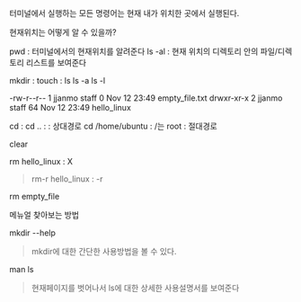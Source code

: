 터미널에서 실행하는 모든 명령어는 현재 내가 위치한 곳에서 실행된다.

현재위치는 어떻게 알 수 있을까?

pwd : 터미널에서의 현재위치를 알려준다
ls -al : 현재 위치의 디렉토리 안의 파일/디렉토리 리스트를 보여준다

mkdir :
touch :
ls
ls -a
ls -l

-rw-r--r-- 1 jjanmo staff 0 Nov 12 23:49 empty_file.txt
drwxr-xr-x 2 jjanmo staff 64 Nov 12 23:49 hello_linux

cd :
cd .. : : 상대경로
cd /home/ubuntu : /는 root : 절대경로

clear

rm hello_linux : X

> rm-r hello_linux : -r

rm empty_file

메뉴얼 찾아보는 방법

mkdir --help

> mkdir에 대한 간단한 사용방법을 볼 수 있다.

man ls

> 현재페이지를 벗어나서 ls에 대한 상세한 사용설명서를 보여준다
